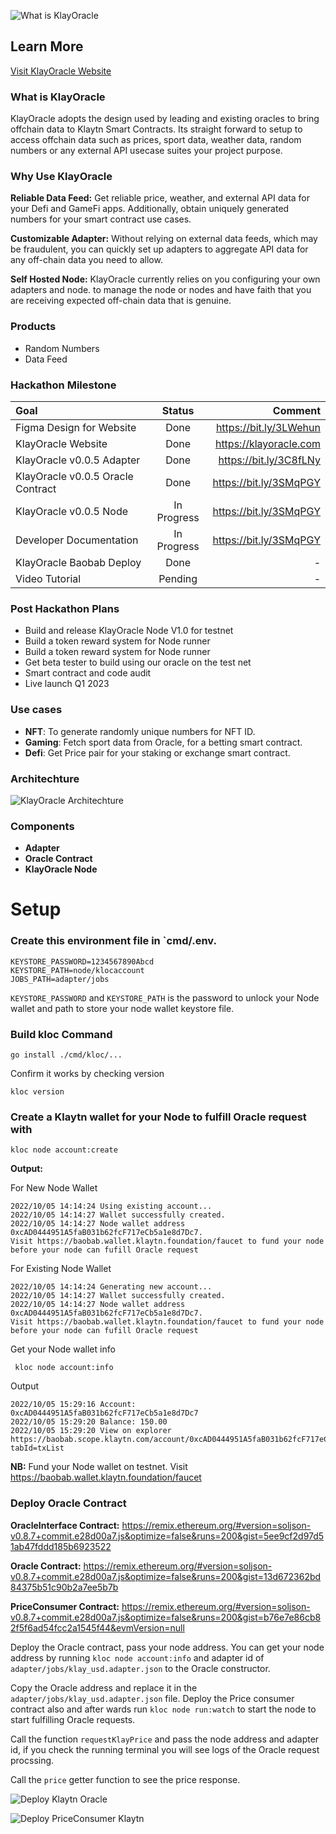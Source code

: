 

![What is KlayOracle](https://s3.amazonaws.com/alofe.oluwafemi/Klay+Oracle+Hero++Banner.jpg)

## Learn More

[Visit KlayOracle Website](https://klayoracle.com)

### What is KlayOracle

KlayOracle adopts the design used by leading and existing oracles to bring offchain data to Klaytn Smart Contracts. Its straight forward to setup to access offchain data such as prices, sport data, weather data, random numbers or any external API usecase suites your project purpose.

### Why Use KlayOracle

**Reliable Data Feed:** Get reliable price, weather, and external API data for your Defi and GameFi apps. Additionally, obtain uniquely generated numbers for your smart contract use cases.

**Customizable Adapter:** Without relying on external data feeds, which may be fraudulent, you can quickly set up adapters to aggregate API data for any off-chain data you need to allow.

**Self Hosted Node:** KlayOracle currently relies on you configuring your own adapters and node. to manage the node or nodes and have faith that you are receiving expected off-chain data that is genuine.

### Products

- Random Numbers
- Data Feed

### Hackathon Milestone

| Goal      | Status | Comment     |
| :---        |    :----:   |          ---: |
| Figma Design for Website      | Done      | https://bit.ly/3LWehun    |
| KlayOracle Website   | Done        | https://klayoracle.com      |
| KlayOracle v0.0.5 Adapter   | Done        | https://bit.ly/3C8fLNy      |
| KlayOracle v0.0.5 Oracle Contract   | Done        | https://bit.ly/3SMqPGY      |
| KlayOracle v0.0.5 Node   | In Progress        | https://bit.ly/3SMqPGY      |
| Developer Documentation   | In Progress        | https://bit.ly/3SMqPGY      |
| KlayOracle Baobab Deploy   | Done        | -      |
| Video Tutorial   | Pending        | -      |

### Post Hackathon Plans
- Build and release KlayOracle Node V1.0 for testnet
- Build a token reward system for Node runner
- Build a token reward system for Node runner
- Get beta tester to build using our oracle on the test net
- Smart contract and code audit
- Live launch Q1 2023


### Use cases
- **NFT**: To generate randomly unique numbers for NFT ID.
- **Gaming**: Fetch sport data from Oracle, for a betting smart contract.
- **Defi**: Get Price pair for your staking or exchange smart contract.

### Architechture
![KlayOracle Architechture](https://www.klayoracle.com/images/define.png)

### Components
- **Adapter**
- **Oracle Contract**
- **KlayOracle Node**


# Setup

### Create this environment file in `cmd/.env.

```dotenv
KEYSTORE_PASSWORD=1234567890Abcd
KEYSTORE_PATH=node/klocaccount
JOBS_PATH=adapter/jobs
```

`KEYSTORE_PASSWORD` and `KEYSTORE_PATH` is the password to unlock your Node wallet and path to store your node wallet keystore file.

### Build kloc Command

```console
go install ./cmd/kloc/...
```

Confirm it works by checking version

```console
kloc version
```

### Create a Klaytn wallet for your Node to fulfill Oracle request with

```console
kloc node account:create
```

**Output:**

For New Node Wallet

```console
2022/10/05 14:14:24 Using existing account...
2022/10/05 14:14:27 Wallet successfully created.
2022/10/05 14:14:27 Node wallet address 0xcAD0444951A5faB031b62fcF717eCb5a1e8d7Dc7. 
Visit https://baobab.wallet.klaytn.foundation/faucet to fund your node before your node can fufill Oracle request
```

For Existing Node Wallet

```console
2022/10/05 14:14:24 Generating new account...
2022/10/05 14:14:27 Wallet successfully created.
2022/10/05 14:14:27 Node wallet address 0xcAD0444951A5faB031b62fcF717eCb5a1e8d7Dc7. 
Visit https://baobab.wallet.klaytn.foundation/faucet to fund your node before your node can fufill Oracle request

```

Get your Node wallet info

```console
 kloc node account:info
```

Output

```console
2022/10/05 15:29:16 Account: 0xcAD0444951A5faB031b62fcF717eCb5a1e8d7Dc7
2022/10/05 15:29:20 Balance: 150.00
2022/10/05 15:29:20 View on explorer https://baobab.scope.klaytn.com/account/0xcAD0444951A5faB031b62fcF717eCb5a1e8d7Dc7?tabId=txList
```

**NB:** Fund your Node wallet on testnet. Visit https://baobab.wallet.klaytn.foundation/faucet


### Deploy Oracle Contract

**OracleInterface Contract:** https://remix.ethereum.org/#version=soljson-v0.8.7+commit.e28d00a7.js&optimize=false&runs=200&gist=5ee9cf2d97d51ab47fddd185b6923522

**Oracle Contract:** https://remix.ethereum.org/#version=soljson-v0.8.7+commit.e28d00a7.js&optimize=false&runs=200&gist=13d672362bd84375b51c90b2a7ee5b7b

**PriceConsumer Contract:** https://remix.ethereum.org/#version=soljson-v0.8.7+commit.e28d00a7.js&optimize=false&runs=200&gist=b76e7e86cb82f5f6ad54fcc2a1545f44&evmVersion=null

Deploy the Oracle contract, pass your node address. You can get your node address by running `kloc node account:info` and adapter id of `adapter/jobs/klay_usd.adapter.json` to the Oracle constructor.

Copy the Oracle address and replace it in the `adapter/jobs/klay_usd.adapter.json` file. Deploy the Price consumer contract also and after wards run `kloc node run:watch` to start the node to start fulfilling Oracle requests.

Call the function `requestKlayPrice` and pass the node address and adapter id, if you check the running terminal you will see logs of the Oracle request procssing.

Call the `price` getter function to see the price response.


![Deploy Klaytn Oracle](https://s3.amazonaws.com/alofe.oluwafemi/Screen+Shot+2022-10-08+at+2.57.47+PM.png)

![Deploy PriceConsumer Klaytn](https://s3.amazonaws.com/alofe.oluwafemi/Screen+Shot+2022-10-08+at+2.57.57+PM.png)